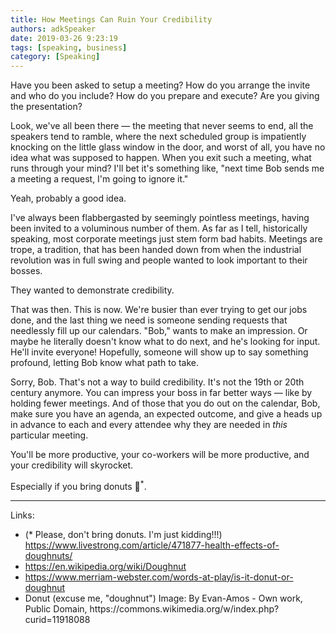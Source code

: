 ```yaml
---
title: How Meetings Can Ruin Your Credibility 
authors: adkSpeaker
date: 2019-03-26 9:23:19
tags: [speaking, business]
category: [Speaking]
---
```


<p>Have you been asked to setup a meeting? How do you arrange the invite and who do you include? How do you prepare and execute? Are you giving the presentation?</p>
<p>Look, we've all been there — the meeting that never seems to end, all the speakers tend to ramble, where the next scheduled group is impatiently knocking on the little glass window in the door, and worst of all, you have no idea what was supposed to happen. When you exit such a meeting, what runs through your mind? I'll bet it's something like, "next time Bob sends me a meeting a request, I'm going to ignore it." </p>
<p>Yeah, probably a good idea. </p>

<!-- truncate -->



<p>I've always been flabbergasted by seemingly pointless meetings, having been invited to a voluminous number of them. As far as I tell, historically speaking, most corporate meetings just stem form bad habits. Meetings are trope, a tradition, that has been handed down from when the industrial revolution was in full swing and people wanted to look important to their bosses.</p>
<p>They wanted to demonstrate credibility.</p>
<p>That was then. This is now. We're busier than ever trying to get our jobs done, and the last thing we need is someone sending requests that needlessly fill up our calendars. "Bob," wants to make an impression. Or maybe he literally doesn't know what to do next, and he's looking for input. He'll invite everyone! Hopefully, someone will show up to say something profound, letting Bob know what path to take. </p>
<p>Sorry, Bob. That's not a way to build credibility. It's not the 19th or 20th century anymore. You can impress your boss in far better ways — like by holding fewer meetings. And of those that you do out on the calendar, Bob, make sure you have an agenda, an expected outcome, and give a heads up in advance to each and every attendee why they are needed in <em>this</em> particular meeting.</p>
<p>You'll be more productive, your co-workers will be more productive, and your credibility will skyrocket. </p>
<p>Especially if you bring donuts 🍩<sup>*</sup>.</p>
<hr />
<p>Links:</p>
<ul>
<li>(* Please, don't bring donuts. I'm just kidding!!!) <a href="https://www.livestrong.com/article/471877-health-effects-of-doughnuts/">https://www.livestrong.com/article/471877-health-effects-of-doughnuts/</a></li>
<li><a href="https://en.wikipedia.org/wiki/Doughnut">https://en.wikipedia.org/wiki/Doughnut</a></li>
<li><a href="https://www.merriam-webster.com/words-at-play/is-it-donut-or-doughnut">https://www.merriam-webster.com/words-at-play/is-it-donut-or-doughnut</a></li>
<li>Donut (excuse me, "doughnut") Image: By Evan-Amos - Own work, Public Domain, https://commons.wikimedia.org/w/index.php?curid=11918088</li>
</ul>